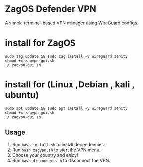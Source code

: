 # ZagOS Defender VPN

A simple terminal-based VPN manager using WireGuard configs.

# install for ZagOS
```
sudo zag update && sudo zag install -y wireguard zenity
chmod +x zagvpn-gui.sh
./ zagvpn-gui.sh
```
# install for (Linux ,Debian , kali , ubuntu)

```
sudo apt update && sudo apt install -y wireguard zenity
chmod +x zagvpn-gui.sh
./ zagvpn-gui.sh
```
## Usage
1. Run `bash install.sh` to install dependencies.
2. Run `bash zagvpn.sh` to start the VPN menu.
3. Choose your country and enjoy!
4. Run `bash disconnect.sh` to disconnect the VPN.
